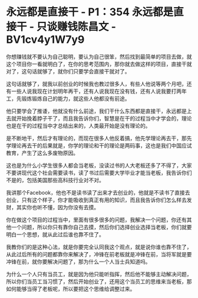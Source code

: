 # 永远都是直接干 - P1：354 永远都是直接干 - 只谈赚钱陈昌文 - BV1cv4y1W7y9

你想赚钱就不要认为自己聪明，要认为自己很笨，然后找到最简单的项目去做，就这个项目你一看就明白了，在你的思考范围内，那你就去做这样的项目，直接干就对了，这句话就够了，就你们只要学会直接干就对了。

这句话就够了，就我以前创业的时候我也教过很多人，有些人他说等两个月吧，还有一些人说我现在计划明年再干，还有人说我现在没有钱，还有人说我要打两年工，先锻炼锻炼自己的能力，就这些人他都没有前途。

他只要学会了推诿，他就没有什么前途，我们干什么东西都是直接干，永远都是上去就开始挽着脖子干了，而且我告诉你们，智慧是在干的过程当中才学会的，理论也是在干的过程当中才总结出来的，人类最开始是没有理论的。

是不断地干，然后才有理论的，而现在很多人他反着搞，他先学理论再去干，那先学理论再去干的后果就是，你学的理论和干的理论是两码事，这也是我们中国应试教育，产生了这么多废物原因。

这也是为什么小学生很多人都会当老板，没读过书的人大老板还多了不得了，大家不要讲现代这个社会需要读书，读了书过后需要大学毕业才能当老板，我告诉你们不是的，包括美国那些高科技行业对不对。

我讲那个Facebook，他也不是读书读了出来才去创业的，他就是不读书了直接去创业，只有这个样子，你才能吸收到真正有用的知识，而且我告诉你们怎么样去发财，其实你也听不懂，因为你没有去摸。

你在做这个项目的过程当中，里面有很多很多的问题，我解决一个问题，你还有其他一个问题，所以你只有靠你自己去摸，然后你们选择创业选择当老板，你们就要明白一个思想，就从此过后谁也靠不住了。

我教你们的是这种心法，就是你要完全认同我这个观点，就是说你谁也靠不住了，从此过后所有的问题都靠你来解决了，冲锋在前老板就是冲锋在前，当将军就是要冲锋在前，就你要解决问题了，那为什么一个人当士兵知道吗。

为什么一个人只有当员工，就是因为他只能听指挥，然后他不能够主动解决问题，所以你们当员工当习惯了，然后开始创业了，还用这个当员工的思维来当老板，那如何能够当得了老板呢，所以要把这个思维给调整过来。

